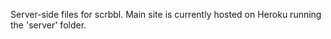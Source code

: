 Server-side files for scrbbl. Main site is currently hosted on Heroku running the 'server' folder. 
